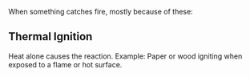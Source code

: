 When something catches fire, mostly because of these:
## Thermal Ignition

Heat alone causes the reaction. Example: Paper or wood igniting when exposed to a flame or hot surface.

## 